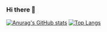 ### Hi there 👋

<!--
**rexliu3/rexliu3** is a ✨ _special_ ✨ repository because its `README.md` (this file) appears on your GitHub profile.

Here are some ideas to get you started:

- 🔭 I’m currently working on ...
- 🌱 I’m currently learning ...
- 👯 I’m looking to collaborate on ...
- 🤔 I’m looking for help with ...
- 💬 Ask me about ...
- 📫 How to reach me: ...
- 😄 Pronouns: ...
- ⚡ Fun fact: ...
-->

[![Anurag's GitHub stats](https://github-readme-stats.vercel.app/api?username=rexliu3&count_private=true&show_icons=true&theme=prussian)](https://github.com/rexliu3)    [![Top Langs](https://github-readme-stats.vercel.app/api/top-langs/?username=rexliu3)](https://rexliu3.github.io)
